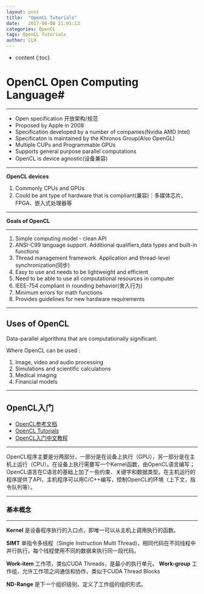```yaml
---
layout: post
title:  "OpenCL Tutorials"
date:   2017-06-08 21:01:13 
categories: OpenCL
tags: OpenCL Tutorials
author: CLH
---
```


* content
{:toc}

# OpenCL Open Computing Language#

----------

- Open specification 开放架构/规范
- Proposed by Apple in 2008
- Specification developed by a number of companies(Nvidia AMD Intel)
- Specificaton is maintained by the Khronos Group(Also OpenGL)
- Multiple CUPs and Programmable GPUs
- Supports general purpose parallel computations
- OpenCL is device agnostic(设备兼容)

----------
**OpenCL devices**

1. Commonly CPUs and GPUs
2. Could be ant type of hardware that is compliant(兼容)：多媒体芯片、FPGA、嵌入式处理器等

----------
**Goals of OpenCL**

----------
1. Simple computing model - clean API
2. ANSI-C99 language support. Additional qualifiers,data types and built-in functions
3. Thread management framework. Application and thread-level synchronization(同步)
4. Easy to use and needs to be lightweight and efficient
5. Need to be able to use all computational resources in computer
6. IEEE-754 compliant in rounding behavior(舍入行为)
7. Minimum errors for math functions
8. Provides guidelines for new hardware requirements
  

----------

**Uses of OpenCL**
----------
Data-parallel algorithms that are computationally significant.

Where OpenCL can be used :

1. Image, video and audio processing
2. Simulations and scientific calculations
3. Medical imaging 
4. Financial models


----------

**OpenCL入门**
----------

- [OpenCL参考文档](https://www.khronos.org/opencl/)
- [OpenCL Tutorials](http://opencl.codeplex.com/wikipage?title=OpenCL%20Tutorials%20-%201)
- [OpenCL入门中文教程](http://www.cnblogs.com/leiben/archive/2012/06/05/2536508.html)

----------

OpenCL程序主要是分两部分，一部分是在设备上执行（GPU），另一部分是在主机上运行（CPU）。在设备上执行需要写一个Kernel函数，由OpenCL语言编写；OpenCL语言在C语言的基础上加了一些约束、关键字和数据类型。在主机运行的程序提供了API，主机程序可以用C/C++编写，控制OpenCL的环境（上下文，指令队列等）。

----------

### 基本概念 ###

----------

**Kernel** 是设备程序执行的入口点，即唯一可以从主机上调用执行的函数。

**SIMT** 单指令多线程（Single Instruction Multi Thread)，相同代码在不同线程中并行执行，每个线程使用不同的数据来执行同一段代码。

**Work-item** 工作项，类似CUDA Threads，是最小的执行单元。
**Work-group** 工作组，允许工作项之间通信和协作，类似于CUDA Thread Blocks

**ND-Range** 是下一个组织级别，定义了工作组的组织形式。